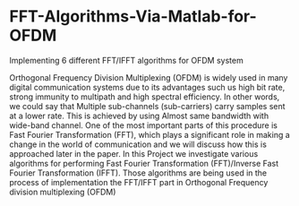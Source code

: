 # FFT-Algorithms-Via-Matlab-for-OFDM
Implementing 6 different FFT/IFFT algorithms for OFDM system

Orthogonal Frequency Division Multiplexing (OFDM) is widely used in many digital communication systems due to its advantages such us high bit rate, strong immunity to multipath and high spectral efficiency. In other words, we could say that Multiple sub-channels (sub-carriers) carry samples sent at a lower rate. This is achieved by using Almost same bandwidth with wide-band channel. One of the most important parts of this procedure is Fast Fourier Transformation (FFT), which plays a significant role in making a change in the world of communication and we will discuss how this is approached later in the paper. In this Project we investigate various algorithms for performing Fast Fourier Transformation (FFT)/Inverse Fast Fourier Transformation (IFFT). Those algorithms are being used in the process of implementation the FFT/IFFT part in Orthogonal Frequency division multiplexing (OFDM)
